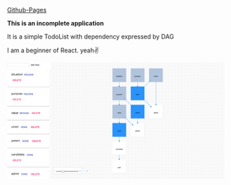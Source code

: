 [Github-Pages](https://kinironote.github.io/DAG-todo-sample)

**This is an incomplete application**

It is a simple TodoList with dependency expressed by DAG

I am a beginner of React. yeah✌

![screenshot](./screenshot.png)
